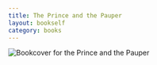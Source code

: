 ```yaml
---
title: The Prince and the Pauper
layout: bookself
category: books
---
```


![Bookcover for the Prince and the
 Pauper](/resources/images/books/0375761128.jpg "The Prince and the Pauper")
